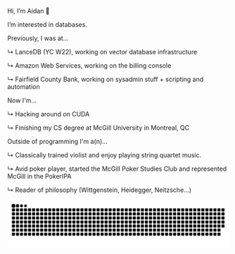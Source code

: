 Hi, I’m Aidan 👋 

I’m interested in databases.

Previously, I was at...

↳ LanceDB (YC W22), working on vector database infrastructure

↳ Amazon Web Services, working on the billing console

↳ Fairfield County Bank, working on sysadmin stuff + scripting and automation

Now I'm...

↳ Hacking around on CUDA

↳ Finishing my CS degree at McGill University in Montreal, QC

Outside of programming I'm a(n)...

↳ Classically trained violist and enjoy playing string quartet music.

↳ Avid poker player, started the McGill Poker Studies Club and represented McGill in the PokerIPA

↳ Reader of philosophy (Wittgenstein, Heidegger, Neitzsche...)

<picture>
  <source media="(prefers-color-scheme: dark)" srcset="https://raw.githubusercontent.com/aidangomar/aidangomar/output/github-contribution-grid-snake-dark.svg">
  <source media="(prefers-color-scheme: light)" srcset="https://raw.githubusercontent.com/aidangomar/aidangomar/output/github-contribution-grid-snake.svg">
  <img alt="github contribution grid snake animation" src="https://raw.githubusercontent.com/aidangomar/aidangomar/output/github-contribution-grid-snake.svg">
</picture>
